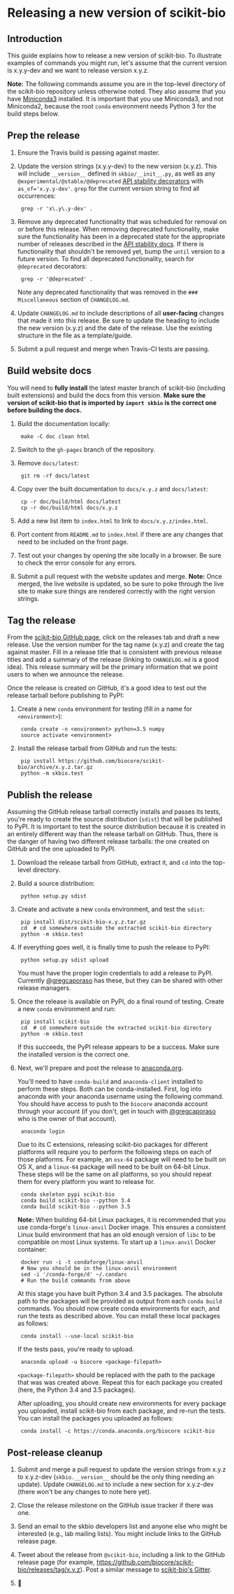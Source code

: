 # Releasing a new version of scikit-bio

## Introduction

This guide explains how to release a new version of scikit-bio. To illustrate examples of commands you might run, let's assume that the current version is x.y.y-dev and we want to release version x.y.z.

**Note:** The following commands assume you are in the top-level directory of the scikit-bio repository unless otherwise noted. They also assume that you have [Miniconda3](http://conda.pydata.org/miniconda.html) installed. It is important that you use Miniconda3, and not Miniconda2, because the root `conda` environment needs Python 3 for the build steps below.

## Prep the release

1. Ensure the Travis build is passing against master.

2. Update the version strings (x.y.y-dev) to the new version (x.y.z). This will include `__version__` defined in ``skbio/__init__.py``, as well as any `@experimental/@stable/@deprecated` [API stability decorators](http://scikit-bio.org/docs/latest/user/api_stability.html) with `as_of='x.y.y-dev'`. ``grep`` for the current version string to find all occurrences:

        grep -r 'x\.y\.y-dev' .

3. Remove any deprecated functionality that was scheduled for removal on or before this release. When removing deprecated functionality, make sure the functionality has been in a deprecated state for the appropriate number of releases described in the [API stability docs](http://scikit-bio.org/docs/latest/user/api_stability.html). If there is functionality that shouldn't be removed yet, bump the `until` version to a future version. To find all deprecated functionality, search for `@deprecated` decorators:

        grep -r '@deprecated' .

    Note any deprecated functionality that was removed in the `### Miscellaneous` section of `CHANGELOG.md`.

4. Update ``CHANGELOG.md`` to include descriptions of all **user-facing** changes that made it into this release. Be sure to update the heading to include the new version (x.y.z) and the date of the release. Use the existing structure in the file as a template/guide.

5. Submit a pull request and merge when Travis-CI tests are passing.

## Build website docs

You will need to **fully install** the latest master branch of scikit-bio (including built extensions) and build the docs from this version. **Make sure the version of scikit-bio that is imported by ``import skbio`` is the correct one before building the docs.**

1. Build the documentation locally:

        make -C doc clean html

2. Switch to the ``gh-pages`` branch of the repository.

3. Remove ``docs/latest``:

        git rm -rf docs/latest

4. Copy over the built documentation to ``docs/x.y.z`` and ``docs/latest``:

        cp -r doc/build/html docs/latest
        cp -r doc/build/html docs/x.y.z

5. Add a new list item to ``index.html`` to link to ``docs/x.y.z/index.html``.

6. Port content from ``README.md`` to ``index.html`` if there are any changes that need to be included on the front page.

7. Test out your changes by opening the site locally in a browser. Be sure to check the error console for any errors.

8. Submit a pull request with the website updates and merge. **Note:** Once merged, the live website is updated, so be sure to poke through the live site to make sure things are rendered correctly with the right version strings.

## Tag the release

From the [scikit-bio GitHub page](https://github.com/biocore/scikit-bio), click on the releases tab and draft a new release. Use the version number for the tag name (x.y.z) and create the tag against master. Fill in a release title that is consistent with previous release titles and add a summary of the release (linking to ``CHANGELOG.md`` is a good idea). This release summary will be the primary information that we point users to when we announce the release.

Once the release is created on GitHub, it's a good idea to test out the release tarball before publishing to PyPI:

1. Create a new `conda` environment for testing (fill in a name for `<environment>`):

        conda create -n <environment> python=3.5 numpy
        source activate <environment>

2. Install the release tarball from GitHub and run the tests:

        pip install https://github.com/biocore/scikit-bio/archive/x.y.z.tar.gz
        python -m skbio.test

## Publish the release

Assuming the GitHub release tarball correctly installs and passes its tests, you're ready to create the source distribution (``sdist``) that will be published to PyPI. It is important to test the source distribution because it is created in an entirely different way than the release tarball on GitHub. Thus, there is the danger of having two different release tarballs: the one created on GitHub and the one uploaded to PyPI.

1. Download the release tarball from GitHub, extract it, and ``cd`` into the top-level directory.

2. Build a source distribution:

        python setup.py sdist

3. Create and activate a new `conda` environment, and test the `sdist`:

        pip install dist/scikit-bio-x.y.z.tar.gz
        cd  # cd somewhere outside the extracted scikit-bio directory
        python -m skbio.test

4. If everything goes well, it is finally time to push the release to PyPI:

        python setup.py sdist upload

    You must have the proper login credentials to add a release to PyPI. Currently [@gregcaporaso](https://github.com/gregcaporaso) has these, but they can be shared with other release managers.

5. Once the release is available on PyPI, do a final round of testing. Create a new `conda` environment and run:

        pip install scikit-bio
        cd  # cd somewhere outside the extracted scikit-bio directory
        python -m skbio.test

    If this succeeds, the PyPI release appears to be a success. Make sure the installed version is the correct one.

6. Next, we'll prepare and post the release to [anaconda.org](http://www.anaconda.org).

    You'll need to have ``conda-build`` and ``anaconda-client`` installed to perform these steps. Both can be conda-installed. First, log into anaconda with your anaconda username using the following command. You should have access to push to the ``biocore`` anaconda account through your account (if you don't, get in touch with [@gregcaporaso](https://github.com/gregcaporaso) who is the owner of that account).

        anaconda login

    Due to its C extensions, releasing scikit-bio packages for different platforms will require you to perform the following steps on each of those platforms. For example, an ``osx-64`` package will need to be built on OS X, and a ``linux-64`` package will need to be built on 64-bit Linux. These steps will be the same on all platforms, so you should repeat them for every platform you want to release for.

        conda skeleton pypi scikit-bio
        conda build scikit-bio --python 3.4
        conda build scikit-bio --python 3.5

    **Note:** When building 64-bit Linux packages, it is recommended that you use conda-forge's `linux-anvil` Docker image. This ensures a consistent Linux build environment that has an old enough version of `libc` to be compatible on most Linux systems. To start up a `linux-anvil` Docker container:

        docker run -i -t condaforge/linux-anvil
        # Now you should be in the linux-anvil environment
        sed -i '/conda-forge/d' ~/.condarc
        # Run the build commands from above

    At this stage you have built Python 3.4 and 3.5 packages. The absolute path to the packages will be provided as output from each ``conda build`` commands. You should now create conda environments for each, and run the tests as described above. You can install these local packages as follows:

        conda install --use-local scikit-bio

    If the tests pass, you're ready to upload.

        anaconda upload -u biocore <package-filepath>

    ``<package-filepath>`` should be replaced with the path to the package that was was created above. Repeat this for each package you created (here, the Python 3.4 and 3.5 packages).

    After uploading, you should create new environments for every package you uploaded, install scikit-bio from each package, and re-run the tests. You can install the packages you uploaded as follows:

        conda install -c https://conda.anaconda.org/biocore scikit-bio

## Post-release cleanup

1. Submit and merge a pull request to update the version strings from x.y.z to x.y.z-dev (`skbio.__version__` should be the only thing needing an update). Update ``CHANGELOG.md`` to include a new section for x.y.z-dev (there won't be any changes to note here yet).

2. Close the release milestone on the GitHub issue tracker if there was one.

3. Send an email to the skbio developers list and anyone else who might be interested (e.g., lab mailing lists). You might include links to the GitHub release page.

4. Tweet about the release from `@scikit-bio`, including a link to the GitHub release page (for example, https://github.com/biocore/scikit-bio/releases/tag/x.y.z). Post a similar message to [scikit-bio's Gitter](https://gitter.im/biocore/scikit-bio).

5. :beers:
